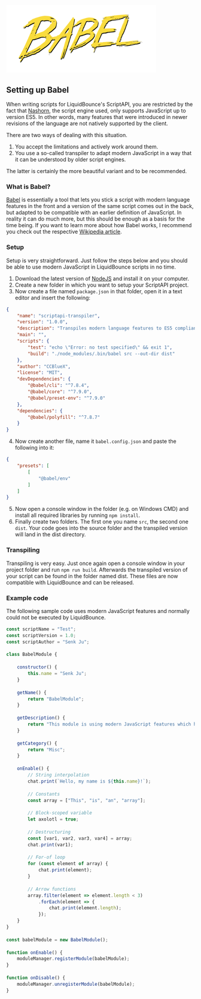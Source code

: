 <a href="https://babeljs.io/"><img src="/images/babel.png" width="400" height="auto"></a>
## Setting up Babel
When writing scripts for LiquidBounce's ScriptAPI, you are restricted by the fact that [Nashorn](https://docs.oracle.com/javase/9/nashorn/nashorn-java-api.htm#JSNUG112), the script engine used, only supports JavaScript up to version ES5. In other words, many features that were introduced in newer revisions of the language are not natively supported by the client.

There are two ways of dealing with this situation. 
1. You accept the limitations and actively work around them.
2. You use a so-called transpiler to adapt modern JavaScript in a way that it can be understood by older script engines.

The latter is certainly the more beautiful variant and to be recommended.

### What is Babel?
[Babel](https://babeljs.io/) is essentially a tool that lets you stick a script with modern language features in the front and a version of the same script comes out in the back, but adapted to be compatible with an earlier definition of JavaScript. In reality it can do much more, but this should be enough as a basis for the time being. If you want to learn more about how Babel works, I recommend you check out the respective [Wikipedia article](https://en.wikipedia.org/wiki/Babel_(transcompiler)).

### Setup
Setup is very straightforward. Just follow the steps below and you should be able to use modern JavaScript in LiquidBounce scripts in no time.
1. Download the latest version of [NodeJS](https://nodejs.org/en/) and install it on your computer.
2. Create a new folder in which you want to setup your ScriptAPI project.
3. Now create a file named `package.json` in that folder, open it in a text editor and insert the following:
```json
{
    "name": "scriptapi-transpiler",
    "version": "1.0.0",
    "description": "Transpiles modern language features to ES5 compliant JavaScript.",
    "main": "",
    "scripts": {
        "test": "echo \"Error: no test specified\" && exit 1",
        "build": "./node_modules/.bin/babel src --out-dir dist"
    },
    "author": "CCBlueX",
    "license": "MIT",
    "devDependencies": {
        "@babel/cli": "^7.8.4",
        "@babel/core": "^7.9.0",
        "@babel/preset-env": "^7.9.0"
    },
    "dependencies": {
        "@babel/polyfill": "^7.8.7"
    }
}
```
4. Now create another file, name it `babel.config.json` and paste the following into it:
```json
{
    "presets": [
        [
            "@babel/env"
        ]
    ]
}
```
5. Now open a console window in the folder (e.g. on Windows CMD) and install all required libraries by running `npm install`.
6. Finally create two folders. The first one you name `src`, the second one `dist`. Your code goes into the source folder and the transpiled version will land in the dist directory.

### Transpiling
Transpiling is very easy. Just once again open a console window in your project folder and run `npm run build`. Afterwards the transpiled version of your script can be found in the folder named dist. These files are now compatible with LiquidBounce and can be released.

### Example code
The following sample code uses modern JavaScript features and normally could not be executed by LiquidBounce. 
```js
const scriptName = "Test";
const scriptVersion = 1.0;
const scriptAuthor = "Senk Ju";

class BabelModule {

    constructor() {
        this.name = "Senk Ju";
    }

    getName() {
        return "BabelModule";
    }

    getDescription() {
        return "This module is using modern JavaScript features which have been transpiled to ES5 compliant code.";
    }

    getCategory() {
        return "Misc";
    }

    onEnable() {
        // String interpolation
        chat.print(`Hello, my name is ${this.name}!`);

        // Constants
        const array = ["This", "is", "an", "array"];

        // Block-scoped variable
        let axolotl = true;

        // Destructuring
        const [var1, var2, var3, var4] = array;
        chat.print(var1);

        // For-of loop
        for (const element of array) {
            chat.print(element);
        }

        // Arrow functions
        array.filter(element => element.length < 3)
            .forEach(element => {
                chat.print(element.length);
            });
    }
}

const babelModule = new BabelModule();

function onEnable() {
    moduleManager.registerModule(babelModule);
}

function onDisable() {
    moduleManager.unregisterModule(babelModule);
}
```
